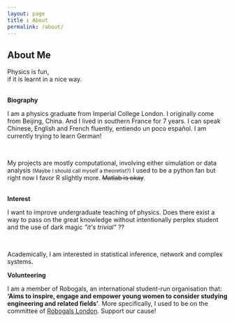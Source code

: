 ```yaml
---
layout: page
title : About
permalink: /about/
---
```


<h2>About Me</h2>
<p>Physics is fun,<br>if it is learnt in a nice way.</p>
<br>
<div class="manual-post">
  <div class="manual manual-title">
  <strong>Biography</strong>
  </div>
<p>  <div class="manual-content">

<p>I am a physics graduate from Imperial College London. I originally come from Beijing, China. And I lived in southern France for 7 years. I can speak Chinese, English and French fluently, entiendo un poco español. I am currently trying to learn German! </p>
<br>
<p>My projects are mostly computational, involving either simulation or data analysis <small>(Maybe I should call myself a theoretist?)</small> I used to be a python fan but right now I favor R slightly more. <s>Matlab is okay</s>.</p>
<br>
</div>

<div class="manual manual-title">
  <strong>Interest</strong>
  </div>
<p>  <div class="manual-content">
<p>I want to improve undergraduate teaching of physics. Does there exist a way to pass on the great knowledge without intentionally perplex student and the use of dark magic <i>"it's trivial"</i> ??</p>
<br>
<p>Academically, I am interested in statistical inference, network and complex systems.</p>

</div>

<div class="manual manual-title">
  <strong>Volunteering</strong>
  </div>
<p>  <div class="manual-content">
<p>I am a member of Robogals, an international student-run organisation that: <b>‘Aims to inspire, engage and empower young women to consider studying engineering and related fields’</b>. More specifically, I used to be on the committee of <a href="https://union.ic.ac.uk/cag/robogals">Robogals London</a>. Support our cause!</p>
</div>
